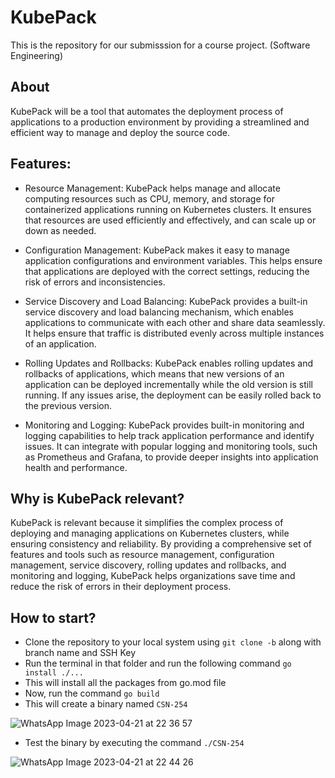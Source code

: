 # KubePack

This is the repository for our submisssion for a course project. (Software Engineering)

## About

KubePack will be a tool that automates the deployment process of applications to a production environment by providing a streamlined and efficient way to manage and deploy the source code.

## Features:
- Resource Management: KubePack helps manage and allocate computing resources such as CPU, memory, and storage for containerized applications running on Kubernetes clusters. It ensures that resources are used efficiently and effectively, and can scale up or down as needed.

- Configuration Management: KubePack makes it easy to manage application configurations and environment variables. This helps ensure that applications are deployed with the correct settings, reducing the risk of errors and inconsistencies.

- Service Discovery and Load Balancing: KubePack provides a built-in service discovery and load balancing mechanism, which enables applications to communicate with each other and share data seamlessly. It helps ensure that traffic is distributed evenly across multiple instances of an application.

- Rolling Updates and Rollbacks: KubePack enables rolling updates and rollbacks of applications, which means that new versions of an application can be deployed incrementally while the old version is still running. If any issues arise, the deployment can be easily rolled back to the previous version.

- Monitoring and Logging: KubePack provides built-in monitoring and logging capabilities to help track application performance and identify issues. It can integrate with popular logging and monitoring tools, such as Prometheus and Grafana, to provide deeper insights into application health and performance.

## Why is KubePack relevant?

KubePack is relevant because it simplifies the complex process of deploying and managing applications on Kubernetes clusters, while ensuring consistency and reliability. By providing a comprehensive set of features and tools such as resource management, configuration management, service discovery, rolling updates and rollbacks, and monitoring and logging, KubePack helps organizations save time and reduce the risk of errors in their deployment process.

## How to start?

- Clone the repository to your local system using `git clone -b` along with branch name and SSH Key
- Run the terminal in that folder and run the following command `go install ./...`
- This will install all the packages from go.mod file
- Now, run the command `go build`
- This will create a binary named `CSN-254`

![WhatsApp Image 2023-04-21 at 22 36 57](https://user-images.githubusercontent.com/52401356/233698104-11e69724-6f8c-4720-8b68-e592204c00bc.jpg)

- Test the binary by executing the command `./CSN-254`

![WhatsApp Image 2023-04-21 at 22 44 26](https://user-images.githubusercontent.com/52401356/233698160-aa48a052-72d7-42fc-ba3b-5cd64067b572.jpg)



